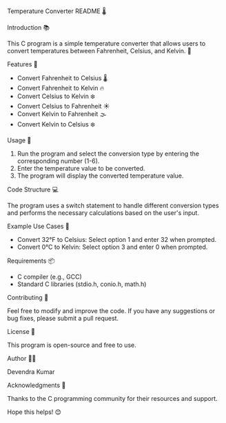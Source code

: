 Temperature Converter README 🌡️

Introduction 📚

This C program is a simple temperature converter that allows users to convert temperatures between Fahrenheit, Celsius, and Kelvin. 🤔

Features 🌟

- Convert Fahrenheit to Celsius 🌡️
- Convert Fahrenheit to Kelvin 🔥
- Convert Celsius to Kelvin ❄️
- Convert Celsius to Fahrenheit ☀️
- Convert Kelvin to Fahrenheit 🌫️
- Convert Kelvin to Celsius ❄️

Usage 🤔

1. Run the program and select the conversion type by entering the corresponding number (1-6).
2. Enter the temperature value to be converted.
3. The program will display the converted temperature value.

Code Structure 💻

The program uses a switch statement to handle different conversion types and performs the necessary calculations based on the user's input.

Example Use Cases 📝

- Convert 32°F to Celsius: Select option 1 and enter 32 when prompted.
- Convert 0°C to Kelvin: Select option 3 and enter 0 when prompted.

Requirements 📦

- C compiler (e.g., GCC)
- Standard C libraries (stdio.h, conio.h, math.h)

Contributing 🤝

Feel free to modify and improve the code. If you have any suggestions or bug fixes, please submit a pull request.

License 📄

This program is open-source and free to use.

Author 👨‍💻

Devendra Kumar

Acknowledgments 🙏

Thanks to the C programming community for their resources and support.

Hope this helps! 😊
